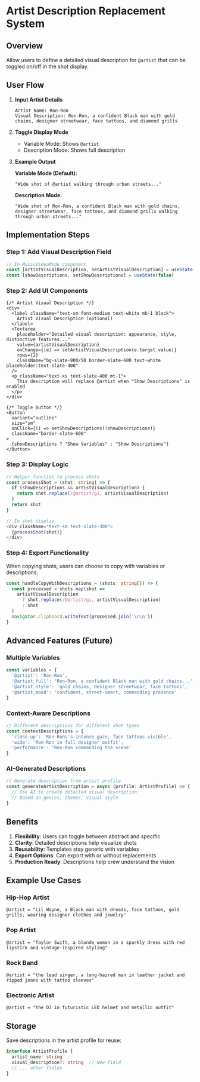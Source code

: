 # Artist Description Replacement System

## Overview
Allow users to define a detailed visual description for `@artist` that can be toggled on/off in the shot display.

## User Flow

1. **Input Artist Details**
   ```
   Artist Name: Ron-Ron
   Visual Description: Ron-Ron, a confident Black man with gold chains, designer streetwear, face tattoos, and diamond grills
   ```

2. **Toggle Display Mode**
   - Variable Mode: Shows `@artist`
   - Description Mode: Shows full description

3. **Example Output**

   **Variable Mode (Default):**
   ```
   "Wide shot of @artist walking through urban streets..."
   ```

   **Description Mode:**
   ```
   "Wide shot of Ron-Ron, a confident Black man with gold chains, designer streetwear, face tattoos, and diamond grills walking through urban streets..."
   ```

## Implementation Steps

### Step 1: Add Visual Description Field
```typescript
// In MusicVideoMode component
const [artistVisualDescription, setArtistVisualDescription] = useState('')
const [showDescriptions, setShowDescriptions] = useState(false)
```

### Step 2: Add UI Components
```tsx
{/* Artist Visual Description */}
<div>
  <label className="text-sm font-medium text-white mb-1 block">
    Artist Visual Description (optional)
  </label>
  <Textarea
    placeholder="Detailed visual description: appearance, style, distinctive features..."
    value={artistVisualDescription}
    onChange={(e) => setArtistVisualDescription(e.target.value)}
    rows={2}
    className="bg-slate-900/50 border-slate-600 text-white placeholder:text-slate-400"
  />
  <p className="text-xs text-slate-400 mt-1">
    This description will replace @artist when "Show Descriptions" is enabled
  </p>
</div>

{/* Toggle Button */}
<Button
  variant="outline"
  size="sm"
  onClick={() => setShowDescriptions(!showDescriptions)}
  className="border-slate-600"
>
  {showDescriptions ? "Show Variables" : "Show Descriptions"}
</Button>
```

### Step 3: Display Logic
```typescript
// Helper function to process shots
const processShot = (shot: string) => {
  if (showDescriptions && artistVisualDescription) {
    return shot.replace(/@artist/gi, artistVisualDescription)
  }
  return shot
}

// In shot display
<div className="text-sm text-slate-300">
  {processShot(shot)}
</div>
```

### Step 4: Export Functionality
When copying shots, users can choose to copy with variables or descriptions:

```typescript
const handleCopyWithDescriptions = (shots: string[]) => {
  const processed = shots.map(shot => 
    artistVisualDescription 
      ? shot.replace(/@artist/gi, artistVisualDescription)
      : shot
  )
  navigator.clipboard.writeText(processed.join('\n\n'))
}
```

## Advanced Features (Future)

### Multiple Variables
```typescript
const variables = {
  '@artist': 'Ron-Ron',
  '@artist_full': 'Ron-Ron, a confident Black man with gold chains...',
  '@artist_style': 'gold chains, designer streetwear, face tattoos',
  '@artist_mood': 'confident, street-smart, commanding presence'
}
```

### Context-Aware Descriptions
```typescript
// Different descriptions for different shot types
const contextDescriptions = {
  'close-up': 'Ron-Ron\'s intense gaze, face tattoos visible',
  'wide': 'Ron-Ron in full designer outfit',
  'performance': 'Ron-Ron commanding the scene'
}
```

### AI-Generated Descriptions
```typescript
// Generate description from artist profile
const generateArtistDescription = async (profile: ArtistProfile) => {
  // Use AI to create detailed visual description
  // Based on genres, themes, visual style
}
```

## Benefits

1. **Flexibility**: Users can toggle between abstract and specific
2. **Clarity**: Detailed descriptions help visualize shots
3. **Reusability**: Templates stay generic with variables
4. **Export Options**: Can export with or without replacements
5. **Production Ready**: Descriptions help crew understand the vision

## Example Use Cases

### Hip-Hop Artist
```
@artist = "Lil Wayne, a Black man with dreads, face tattoos, gold grills, wearing designer clothes and jewelry"
```

### Pop Artist
```
@artist = "Taylor Swift, a blonde woman in a sparkly dress with red lipstick and vintage-inspired styling"
```

### Rock Band
```
@artist = "the lead singer, a long-haired man in leather jacket and ripped jeans with tattoo sleeves"
```

### Electronic Artist
```
@artist = "the DJ in futuristic LED helmet and metallic outfit"
```

## Storage
Save descriptions in the artist profile for reuse:

```typescript
interface ArtistProfile {
  artist_name: string
  visual_description?: string  // New field
  // ... other fields
}
```